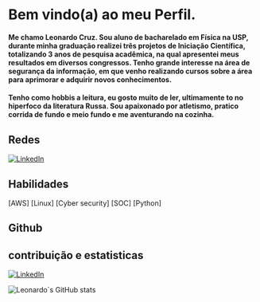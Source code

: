 # Bem vindo(a) ao meu Perfil.
 #### Me chamo Leonardo Cruz. Sou aluno de bacharelado em Física na USP, durante minha graduação realizei três projetos de Iniciação Científica, totalizando 3 anos de pesquisa acadêmica, na qual apresentei meus resultados em diversos congressos. Tenho grande interesse na área de segurança da informação, em que venho realizando cursos sobre a área para aprimorar e adquirir novos conhecimentos. 

#### Tenho como hobbis a leitura, eu gosto muito de ler, ultimamente to no hiperfoco da literatura Russa. Sou apaixonado por atletismo, pratico corrida de fundo e meio fundo e me aventurando na cozinha.

## Redes 
[![LinkedIn](https://img.shields.io/badge/LinkedIn-0077B5?style=for-the-badge&logo=linkedin&logoColor=fff)](https://www.linkedin.com/in/leonardo-cruz-027909351/)

## Habilidades
[AWS]
[Linux]
[Cyber security]
[SOC]
[Python]


## Github

## contribuição e estatisticas

[![LinkedIn](https://img.shields.io/badge/Github-0077B5?style=for-the-badge&logo=linkedin&logoColor=fff)](https://github.com/1LeonardoCruz2/dio-lab-open-source)


![Leonardo`s GitHub stats](https://github-readme-stats.vercel.app/api?username=1LeonardoCruz2)
